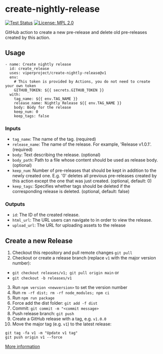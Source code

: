 # create-nightly-release

[![Test Status](https://github.com/viperproject/create-nightly-release/workflows/build-test/badge.svg?branch=main)](https://github.com/viperproject/create-nightly-release/actions?query=workflow%3Abuild-test+branch%3Amain)
[![License: MPL 2.0](https://img.shields.io/badge/License-MPL%202.0-brightgreen.svg)](./LICENSE)

GitHub action to create a new pre-release and delete old pre-releases created by this action.

## Usage
```
- name: Create nightly release
  id: create_release
  uses: viperproject/create-nightly-release@v1
  env:
    # This token is provided by Actions, you do not need to create your own token
    GITHUB_TOKEN: ${{ secrets.GITHUB_TOKEN }}
  with:
    tag_name: ${{ env.TAG_NAME }}
    release_name: Nightly Release ${{ env.TAG_NAME }}
    body: Body for the release
    keep_num: 0
    keep_tags: false
```

### Inputs
- `tag_name`: The name of the tag. (required)
- `release_name`: The name of the release. For example, 'Release v1.0.1'. (required)
- `body`: Text describing the release. (optional)
- `body_path`: Path to a file whose content should be used as release body. (optional)
- `keep_num`: Number of pre-releases that should be kept in addition to the newly created one. E.g. '0' deletes all previous pre-releases created by this action except the one that was just created. (optional, default: 0)
- `keep_tags`: Specifies whether tags should be deleted if the corresponding release is deleted. (optional, default: false)

### Outputs
- `id`: The ID of the created release.
- `html_url`: The URL users can navigate to in order to view the release.
- `upload_url`: The URL for uploading assets to the release

## Create a new Release
1. Checkout this repository and pull remote changes `git pull`
2. Checkout or create a release branch (replace `v1` with the major version number): 
  - `git checkout releases/v1; git pull origin main` or 
  - `git checkout -b releases/v1`
3. Run `npm version <newversion>` to set the version number
4. Run `rm -rf dist; rm -rf node_modules; npm ci`
5. Run `npm run package`
6. Force add the dist folder: `git add -f dist`
7. Commit: `git commit -m "<commit message>`
8. Push release branch: `git push`
9. Create a GitHub release with a tag, e.g. `v1.0.0`
10. Move the major tag (e.g. `v1`) to the latest release:
```
git tag -fa v1 -m "Update v1 tag"
git push origin v1 --force
```

[More information](https://github.com/actions/toolkit/blob/master/docs/action-versioning.md)
